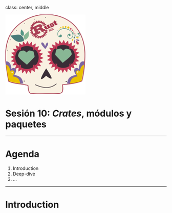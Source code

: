 class: center, middle

<img src="../assets/images/rustmx-logo.svg" alt="RustMX" width="250rem" height="auto">

# Sesión 10: _Crates_, módulos y paquetes
---

# Agenda

1. Introduction
2. Deep-dive
3. ...

---

# Introduction